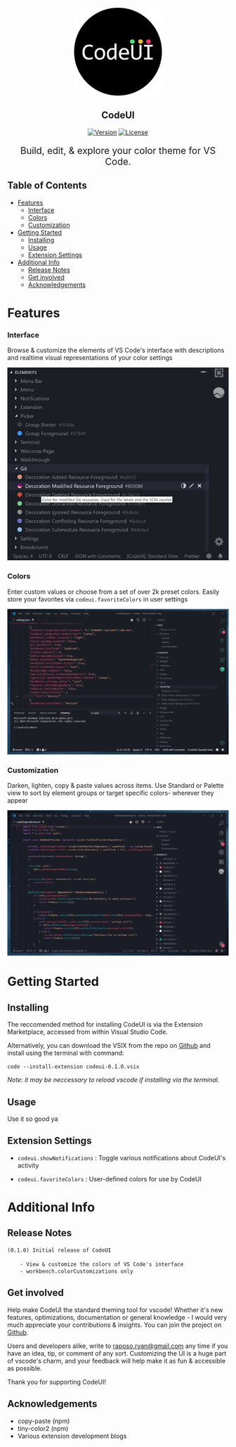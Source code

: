 <p align="center">
  <a href="" rel="noopener">
 <img width=200px height=200px src="resources\marketplace\codeui-300.png" alt="Project logo"></a>
</p>

<h2 align="center">CodeUI</h2>

<div align="center">

  [![Version](https://img.shields.io/badge/version-0.1.0-red)]()
  [![License](https://img.shields.io/badge/license-MIT-blue.svg)]()

</div>


<p align="center" style="font-size: 150%"> Build, edit, & explore your color theme for VS Code.
    <br>
</p>


## Table of Contents

- [Features](#features)
    - [Interface](#interface)
    - [Colors](#colors)
    - [Customization](#customization)
- [Getting Started <a name = "getting_started"></a>](#getting-started-a-name--getting_starteda)
  - [Installing](#installing)
  - [Usage](#usage)
  - [Extension Settings](#extension-settings)
- [Additional Info](#additional-info)
  - [Release Notes](#release-notes)
  - [Get involved](#get-involved)
  - [Acknowledgements <a name = "acknowledgement"></a>](#acknowledgements-a-name--acknowledgementa)
  
# Features

### Interface
Browse & customize the elements of VS Code's interface with descriptions and realtime visual representations of your color settings

![Screenshot](resources/readme/demo-main-668-582.png)

### Colors
Enter custom values or choose from a set of over 2k preset colors. Easily store your favorites via ```codeui.favoriteColors``` in user settings

![Favorite](resources/readme/favorite.gif)

### Customization

Darken, lighten, copy & paste values across items. Use Standard or Palette view to sort by element groups or target specific colors- wherever they appear

![Brightness](resources/readme/brightness.gif)

# Getting Started <a name = "getting_started"></a>

## Installing
The reccomended method for installing CodeUI is via the Extension Marketplace, accessed from within Visual Studio Code.

Alternatively, you can download the VSIX from the repo on [Github](https://github.com/ryanraposo/codeui) and install using the terminal with command: 

```
code --install-extension codeui-0.1.0.vsix
```

*Note: it may be neccessary to reload vscode if installing via the terminal.*

## Usage

Use it so good ya

## Extension Settings
 - ```codeui.showNotifications``` : Toggle various notifications about CodeUI's activity 

 - ```codeui.favoriteColors``` : User-defined colors for use by CodeUI

# Additional Info

## Release Notes 
    (0.1.0) Initial release of CodeUI

        - View & customize the colors of VS Code's interface
        - workbench.colorCustomizations only


## Get involved
Help make CodeUI the standard theming tool for vscode! Whether it's new features, optimizations, documentation or general knowledge - I would very much appreciate your contributions & insights. You can join the project on [Github](https://github.com/ryanraposo/codeui).

Users and developers alike, write to raposo.ryan@gmail.com any time if you have an idea, tip, or comment of any sort. Customizing the UI is a huge part of vscode's charm, and your feedback will help make it as fun & accessible as possible.

Thank you for supporting CodeUI!

## Acknowledgements <a name = "acknowledgement"></a>
- copy-paste (npm)
- tiny-color2 (npm)
- Various extension development blogs
